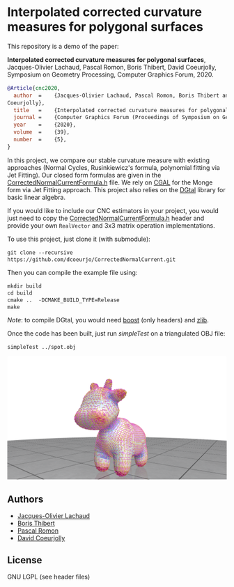 # Interpolated corrected curvature measures for polygonal surfaces

This repository is a demo of the paper:

**Interpolated corrected curvature measures for polygonal surfaces**,
Jacques-Olivier Lachaud, Pascal Romon, Boris Thibert, David
Coeurjolly,
Symposium on Geometry Processing, Computer Graphics Forum, 2020.

``` bibtex
@Article{cnc2020,
  author  =    {Jacques-Olivier Lachaud, Pascal Romon, Boris Thibert and David
Coeurjolly},
  title   =    {Interpolated corrected curvature measures for polygonal surfaces},
  journal =    {Computer Graphics Forum (Proceedings of Symposium on Geometry Processing 2020)},
  year    =    {2020},
  volume  =    {39},
  number  =    {5},
}
```

In this project, we compare our stable curvature measure with existing
approaches (Normal Cycles, Rusinkiewicz's formula, polynomial fitting
via Jet Fitting). Our closed form formulas are given in the
[CorrectedNormalCurrentFormula.h](https://github.com/dcoeurjo/CorrectedNormalCurrent/blob/master/CorrectedNormalCurrentFormula.h)
file. We rely on [CGAL](https://cgal.org) for the Monge form via Jet Fitting
approach. This project also relies on the [DGtal](dgtal.org) library
for basic linear algebra.

If you would like to include our CNC estimators in your project, you
would just need to copy the
[CorrectedNormalCurrentFormula.h](https://github.com/dcoeurjo/CorrectedNormalCurrent/blob/master/CorrectedNormalCurrentFormula.h)
header and provide your own `RealVector` and 3x3 matrix
operation implementations.


To use this project, just clone it (with submodule):

```
git clone --recursive https://github.com/dcoeurjo/CorrectedNormalCurrent.git
```

Then you can compile the example file using:

```
mkdir build
cd build
cmake ..  -DCMAKE_BUILD_TYPE=Release
make
```

*Note*: to compile DGtal, you would need [boost](boost.org) (only headers) and  [zlib](https://www.zlib.net).


Once the code has been built, just run *simpleTest* on a triangulated
OBJ file:

```
simpleTest ../spot.obj
```

![](screenshot.png)

## Authors

* [Jacques-Olivier Lachaud](http://www.lama.univ-savoie.fr/pagesmembres/lachaud/People/LACHAUD-JO/person.html)
* [Boris Thibert](https://ljk.imag.fr/membres/Boris.Thibert/)
* [Pascal Romon](https://perso.math.u-pem.fr/romon.pascal/)
* [David Coeurjolly](http://perso.liris.cnrs.fr/david.coeurjolly)

## License

GNU LGPL (see header files)


